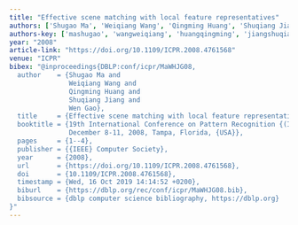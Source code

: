 ```yaml
---
title: "Effective scene matching with local feature representatives"
authors: ['Shugao Ma', 'Weiqiang Wang', 'Qingming Huang', 'Shuqiang Jiang', 'Wen Gao 0001']
authors-key: ['mashugao', 'wangweiqiang', 'huangqingming', 'jiangshuqiang', 'gaowen']
year: "2008"
article-link: "https://doi.org/10.1109/ICPR.2008.4761568"
venue: "ICPR"
bibex: "@inproceedings{DBLP:conf/icpr/MaWHJG08,
  author    = {Shugao Ma and
               Weiqiang Wang and
               Qingming Huang and
               Shuqiang Jiang and
               Wen Gao},
  title     = {Effective scene matching with local feature representatives},
  booktitle = {19th International Conference on Pattern Recognition {(ICPR} 2008),
               December 8-11, 2008, Tampa, Florida, {USA}},
  pages     = {1--4},
  publisher = {{IEEE} Computer Society},
  year      = {2008},
  url       = {https://doi.org/10.1109/ICPR.2008.4761568},
  doi       = {10.1109/ICPR.2008.4761568},
  timestamp = {Wed, 16 Oct 2019 14:14:52 +0200},
  biburl    = {https://dblp.org/rec/conf/icpr/MaWHJG08.bib},
  bibsource = {dblp computer science bibliography, https://dblp.org}
}"
---
```

